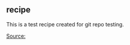 ## recipe
This is a test recipe created for git repo testing.

[Source:](https://sallysbakingaddiction.com/triple-chocolate-layer-cake/)
